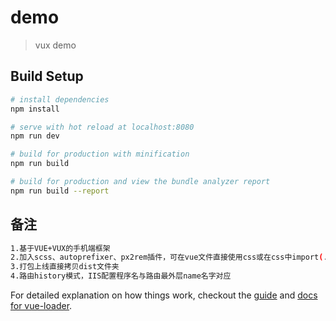 # demo

> vux demo

## Build Setup

``` bash
# install dependencies
npm install

# serve with hot reload at localhost:8080
npm run dev

# build for production with minification
npm run build

# build for production and view the bundle analyzer report
npm run build --report
```
## 备注
``` bash
1.基于VUE+VUX的手机端框架
2.加入scss、autoprefixer、px2rem插件，可在vue文件直接使用css或在css中import(.scss文件)
3.打包上线直接拷贝dist文件夹
4.路由history模式，IIS配置程序名与路由最外层name名字对应
```

For detailed explanation on how things work, checkout the [guide](http://vuejs-templates.github.io/webpack/) and [docs for vue-loader](http://vuejs.github.io/vue-loader).
